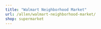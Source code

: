 ```yaml
---
title: "Walmart Neighborhood Market"
url: /allen/walmart-neighborhood-market/
shop: supermarket
---
```

